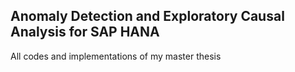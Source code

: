 ## Anomaly Detection and Exploratory Causal Analysis for SAP HANA 
All codes and implementations of my master thesis
